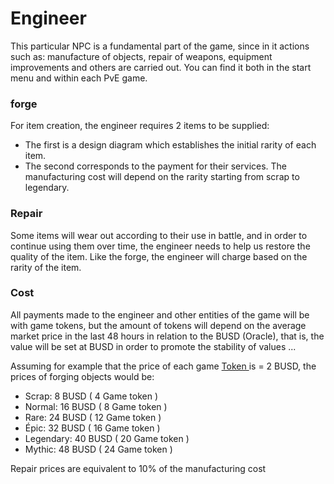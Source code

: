 # Engineer

This particular NPC is a fundamental part of the game, since in it actions such as: manufacture of objects, repair of weapons, equipment improvements and others are carried out. You can find it both in the start menu and within each PvE game.

### forge

For item creation, the engineer requires 2 items to be supplied:

* The first is a design diagram which establishes the initial rarity of each item.
* The second corresponds to the payment for their services. The manufacturing cost will depend on the rarity starting from scrap to legendary.

### Repair

Some items will wear out according to their use in battle, and in order to continue using them over time, the engineer needs to help us restore the quality of the item. Like the forge, the engineer will charge based on the rarity of the item.

### Cost

All payments made to the engineer and other entities of the game will be with game tokens, but the amount of tokens will depend on the average market price in the last 48 hours in relation to the BUSD (Oracle), that is, the value will be set at BUSD in order to promote the stability of values ...

Assuming for example that the price of each game [Token ](../token/token/)is = 2 BUSD, the prices of forging objects would be:

* Scrap: 8 BUSD (  4 Game token )
* Normal: 16 BUSD (  8 Game token )
* Rare: 24 BUSD (  12 Game token )
* Épic: 32 BUSD (  16 Game token )
* Legendary: 40 BUSD (  20 Game token )
* Mythic: 48 BUSD (  24  Game token )

Repair prices are equivalent to 10% of the manufacturing cost
